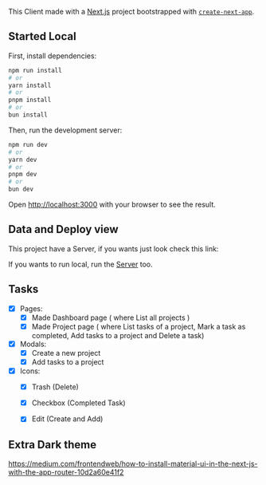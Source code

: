 This Client made with a [Next.js](https://nextjs.org/) project bootstrapped with [`create-next-app`](https://github.com/vercel/next.js/tree/canary/packages/create-next-app).

## Started Local

First, install dependencies:

```bash
npm run install
# or
yarn install
# or
pnpm install
# or
bun install
```

Then, run the development server:

```bash
npm run dev
# or
yarn dev
# or
pnpm dev
# or
bun dev
```

Open [http://localhost:3000](http://localhost:3000) with your browser to see the result.

## Data and Deploy view

This project have a Server, if you wants just look check this link:

If you wants to run local, run the [Server](../server) too.


## Tasks

- [x] Pages:
  - [x] Made Dashboard page ( where List all projects )
  - [x] Made Project page ( where List tasks of a project, Mark a task as completed, Add tasks to a project and Delete a task)

- [x] Modals:
  - [x] Create a new project
  - [x] Add tasks to a project

- [x] Icons:
  - [x] Trash (Delete)
  - [x] Checkbox (Completed Task)
  - [x] Edit (Create and Add)


## Extra Dark theme

https://medium.com/frontendweb/how-to-install-material-ui-in-the-next-js-with-the-app-router-10d2a60e41f2
